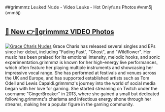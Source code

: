 ##grimmmz Le𝚊ked N𝚞de - Video Le𝚊ks - Hot Onlyf𝚊ns Photos #vnm5j (vnm5j)

# <h2><a href="https://mediaupload.pro?title=grimmmz&ref=9FEB">🔗 New 👉🔴grimmmz VIDEO Photos</a></h2>

[![Grace Charis N𝚞des](https://i.imgur.com/rIISA9y.gif)](https://mediaupload.pro?title=grimmmz&ref=9FEB)
Grace Charis has released several singles and EPs since her debut, including "Fading Fast", "Ghost", and "Wildflower". Her music has been praised for its emotional intensity, melodic hooks, and sonic experimentation.grimmmz is known for her high-energy live performances, which often feature her playing multiple instruments and showcasing her impressive vocal range. She has performed at festivals and venues across the UK and Europe, and has supported established artists such as Tom Odell and Lewis Capaldi.grimmmz's journey into the world of social media began with her love for gaming. She started streaming on Twitch under the username "GingerBreaker" in 2013, where she gained a small but dedicated following.grimmmz's charisma and infectious energy shone through her streams, making her a popular figure in the gaming community.